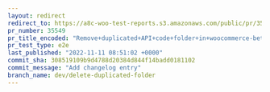 ```yaml
---
layout: redirect
redirect_to: https://a8c-woo-test-reports.s3.amazonaws.com/public/pr/35549/e2e/index.html
pr_number: 35549
pr_title_encoded: "Remove+duplicated+API+code+folder+in+woocommerce-beta-tester"
pr_test_type: e2e
last_published: "2022-11-11 08:51:02 +0000"
commit_sha: 308519109b9d4788d20384d844f14badd0181102
commit_message: "Add changelog entry"
branch_name: dev/delete-duplicated-folder
---
```

